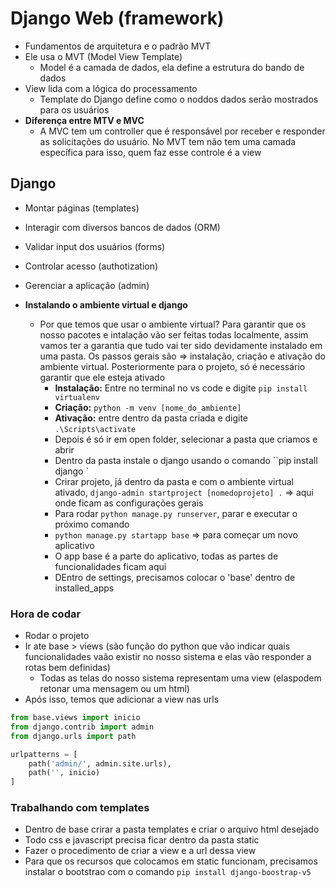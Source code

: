 # Django Web (framework)

* Fundamentos de arquitetura e o padrão MVT
* Ele usa o MVT (Model View Template)
  * Model é a camada de dados, ela define a estrutura do bando de dados
* View lida com a lógica do processamento
  * Template do Django define como o noddos dados serão mostrados para os usuários
* **Diferença entre MTV e MVC**
  * A MVC tem um controller que é responsável por receber e responder as solicitações do usuário. No MVT tem não tem uma camada específica para isso, quem faz esse controle é a view

## Django

* Montar páginas (templates)
* Interagir com diversos bancos de dados (ORM)
* Validar input dos usuários  (forms)
* Controlar acesso (authotization)
* Gerenciar a aplicação (admin)

* **Instalando o ambiente virtual e django**
  * Por que temos que usar o ambiente virtual? Para garantir que os nosso pacotes e intalação vão ser feitas todas localmente, assim vamos ter a garantia que tudo vai ter sido devidamente instalado em uma pasta. Os passos gerais são => instalação, criação e ativação do ambiente  virtual. Posteriormente para o projeto, só é necessário garantir que ele esteja ativado
    * **Instalação:** Entre no terminal no vs code e digite `pip install virtualenv`
    * **Criação:** `python -m venv [nome_do_ambiente]`
    * **Ativação:** entre dentro da pasta criada e digite  `.\Scripts\activate`
    * Depois é só ir em open folder, selecionar a pasta que criamos e abrir
    * Dentro da pasta instale o django usando o comando ``pip install django `
    * Crirar projeto, já dentro da pasta e com o ambiente virtual ativado, `django-admin startproject [nomedoprojeto] .` => aqui onde ficam as configurações gerais
    * Para rodar `python manage.py runserver`, parar  e executar o próximo comando
    * `python manage.py startapp base` => para começar um novo aplicativo
    * O app base é a parte do aplicativo, todas as partes de funcionalidades ficam aqui
    * DEntro de settings, precisamos colocar o 'base' dentro de installed_apps

### Hora de codar

* Rodar o projeto
* Ir ate base > views (são função do python que vão indicar quais funcionalidades vaão existir no nosso sistema e elas vão responder a rotas bem definidas)
  * Todas as telas do nosso sistema representam uma view (elaspodem retonar uma mensagem ou um html)
* Após isso, temos que adicionar a view nas urls

```python
from base.views import inicio
from django.contrib import admin
from django.urls import path

urlpatterns = [
    path('admin/', admin.site.urls),
    path('', inicio)
]
```

### Trabalhando com templates

* Dentro de base crirar a pasta templates e criar o arquivo  html desejado
* Todo css e javascript precisa ficar dentro da pasta static
* Fazer o procedimento de criar a view e a url dessa view
* Para que os recursos que colocamos em static funcionam, precisamos instalar o bootstrao com o comando `pip install django-boostrap-v5`
